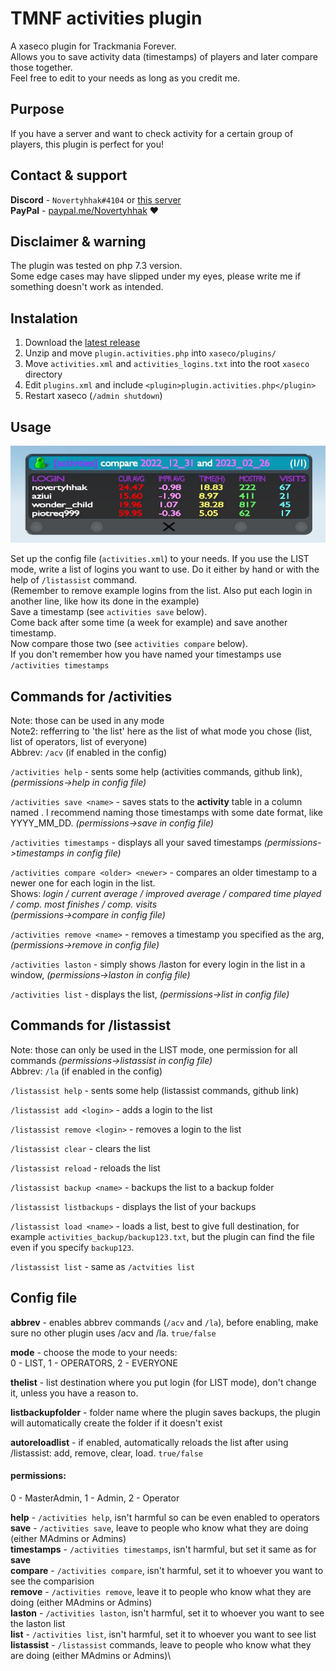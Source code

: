 # TMNF activities plugin
A xaseco plugin for Trackmania Forever.\
Allows you to save activity data (timestamps) of players and later compare those together.\
Feel free to edit to your needs as long as you credit me.

## Purpose
If you have a server and want to check activity for a certain group of players, this plugin is perfect for you!

## Contact & support
**Discord** -  `Novertyhhak#4104` or [this server](https://discord.gg/BJzWRtw)\
**PayPal** - [paypal.me/Novertyhhak](https://paypal.me/Novertyhhak) ❤

## Disclaimer & warning
The plugin was tested on php 7.3 version.\
Some edge cases may have slipped under my eyes, please write me if something doesn't work as intended.

## Instalation
1. Download the [latest release](https://github.com/Novertyhhak/tmnf-activities-plugin/archive/refs/heads/main.zip)
2. Unzip and move `plugin.activities.php` into `xaseco/plugins/`
3. Move `activities.xml` and `activities_logins.txt` into the root `xaseco` directory
4. Edit `plugins.xml` and include `<plugin>plugin.activities.php</plugin>`
5. Restart xaseco (`/admin shutdown`)

## Usage
![compareexample](https://raw.githubusercontent.com/Novertyhhak/tmnf-activities-plugin/main/activities_compare_example.png)

Set up the config file (`activities.xml`) to your needs.
If you use the LIST mode, write a list of logins you want to use. Do it either by hand or with the help of `/listassist` command.\
(Remember to remove example logins from the list. Also put each login in another line, like how its done in the example)\
Save a timestamp (see ```activities save``` below).\
Come back after some time (a week for example) and save another timestamp.\
Now compare those two (see ```activities compare``` below).\
If you don't remember how you have named your timestamps use ```/activities timestamps```

## Commands for /activities
Note: those can be used in any mode\
Note2: refferring to 'the list' here as the list of what mode you chose (list, list of operators, list of everyone)\
Abbrev: `/acv` (if enabled in the config)

```/activities help``` - sents some help (activities commands, github link), *(permissions->help in config file)*

```/activities save <name>``` - saves stats to the **activity** table in a column named <name>. I recommend naming those timestamps with some date format, like YYYY_MM_DD. *(permissions->save in config file)*

```/activities timestamps``` - displays all your saved timestamps *(permissions->timestamps in config file)*

```/activities compare <older> <newer>``` - compares an older timestamp <older> to a newer one <newer> for each login in the list.\
Shows: *login / current average / improved average / compared time played / comp. most finishes / comp. visits*\
*(permissions->compare in config file)*
	
```/activities remove <name>``` - removes a timestamp you specified as the arg, *(permissions->remove in config file)*

```/activities laston``` - simply shows /laston for every login in the list in a window, *(permissions->laston in config file)*
	
```/activities list``` - displays the list, *(permissions->list in config file)*
	
## Commands for /listassist
Note: those can only be used in the LIST mode, one permission for all commands *(permissions->listassist in config file)*\
Abbrev: `/la` (if enabled in the config)

```/listassist help``` - sents some help (listassist commands, github link)

```/listassist add <login>``` - adds a login to the list
	
```/listassist remove <login>``` - removes a login to the list
	
```/listassist clear``` - clears the list

```/listassist reload``` - reloads the list

```/listassist backup <name>``` - backups the list to a backup folder
	
```/listassist listbackups``` - displays the list of your backups

```/listassist load <name>``` - loads a list, best to give full destination, for example `activities_backup/backup123.txt`, but the plugin can find the file even if you specify `backup123`.
	
```/listassist list``` - same as ```/actvities list```
	

## Config file
**abbrev** - enables abbrev commands (`/acv` and `/la`), before enabling, make sure no other plugin uses /acv and /la. `true/false`

**mode** - choose the mode to your needs:\
0 - LIST,  1 - OPERATORS,  2 - EVERYONE

**thelist** - list destination where you put login (for LIST mode), don't change it, unless you have a reason to.

**listbackupfolder** - folder name where the plugin saves backups, the plugin will automatically create the folder if it doesn't exist

**autoreloadlist** - if enabled, automatically reloads the list after using /listassist: add, remove, clear, load. `true/false`

#### permissions:
0 - MasterAdmin,  1 - Admin,  2 - Operator

**help** - `/activities help`, isn't harmful so can be even enabled to operators\
**save** - `/activities save`, leave to people who know what they are doing (either MAdmins or Admins)\
**timestamps** - `/activities timestamps`, isn't harmful, but set it same as for **save**\
**compare** - `/activities compare`, isn't harmful, set it to whoever you want to see the comparision\
**remove** - `/activities remove`, leave it to people who know what they are doing (either MAdmins or Admins)\
**laston** - `/activities laston`, isn't harmful, set it to whoever you want to see the laston list\
**list** - `/activities list`, isn't harmful, set it to whoever you want to see list\
**listassist** - `/listassist` commands, leave to people who know what they are doing (either MAdmins or Admins)\
	
	
	
	
	
